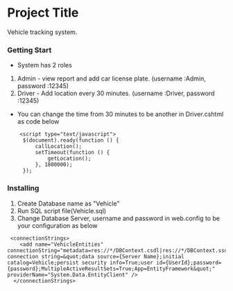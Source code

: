 # Project Title

Vehicle tracking system.
### Getting Start
* System has 2 roles 
1. Admin - view report and add car license plate. (username :Admin, password :12345)
2. Driver - Add location every 30 minutes. (username :Driver, password :12345)
* You can change the time from 30 minutes to be another in Driver.cshtml as code below

```
    <script type="text/javascript">
     $(document).ready(function () {
         callLocation();
         setTimeout(function () {
             getLocation();
         }, 1800000);
     });
```
     
### Installing

1. Create Database name as "Vehicle"
2. Run SQL script file(Vehicle.sql)
3. Change Database Server, username and password in web.config to be your configuration as below

```
 <connectionStrings>
    <add name="VehicleEntities" connectionString="metadata=res://*/DBContext.csdl|res://*/DBContext.ssdl|res://*/DBContext.msl;provider=System.Data.SqlClient;provider connection string=&quot;data source={Server Name};initial catalog=Vehicle;persist security info=True;user id={UserId};password={password};MultipleActiveResultSets=True;App=EntityFramework&quot;" providerName="System.Data.EntityClient" />
  </connectionStrings>
```
